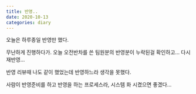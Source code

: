 ```yaml
---
title: 반영..
date: 2020-10-13
categories: diary
---
```

오늘은 하루종일 반영만 했다.

무난하게 진행하다가. 오늘 오전반차를 쓴 팀원분의 반영분이 누락된걸 확인하고... 다시 재반영...

반영 리뷰때 나도 같이 했었는데 반영하느라 생각을 못했다.

사람이 반영준비를 하고 반영을 하는 프로세스라, 시스템 화 시켰으면 좋겠다...
